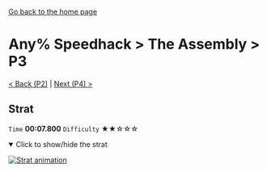 [Go back to the home page](https://github.com/Doublevil/scbspeedrun)

# Any% Speedhack > The Assembly > P3

[< Back (P2)](https://github.com/Doublevil/scbspeedrun/blob/main/levels/any_sh/P/P2.md) | [Next (P4) >](https://github.com/Doublevil/scbspeedrun/blob/main/levels/any_sh/P/P4.md)

## Strat

`Time` **00:07.800** `Difficulty` ★★☆☆☆
<details open>
  <summary>Click to show/hide the strat</summary>

  [![Strat animation](https://github.com/Doublevil/scbspeedrun/blob/main/media/levels/P/P3_Strat.webp)](https://github.com/Doublevil/scbspeedrun/blob/main/media/levels/P/P3_Strat.mp4?raw=true)
</details>
